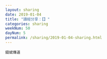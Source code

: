 ```yaml
---
layout: sharing
date: 2019-01-04
title: "讀經分享：【】"
categories: sharing
weekNum: 50
dayNum: 5
permalink: /sharing/2019-01-04-sharing.html
---
```



`錢斌傳道`
